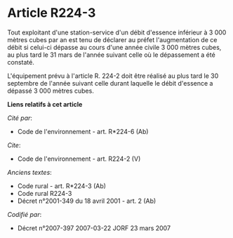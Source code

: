 # Article R224-3

Tout exploitant d'une station-service d'un débit d'essence inférieur à 3 000 mètres cubes par an est tenu de déclarer au
préfet l'augmentation de ce débit si celui-ci dépasse au cours d'une année civile 3 000 mètres cubes, au plus tard le 31 mars
de l'année suivant celle où le dépassement a été constaté. 

L'équipement prévu à l'article R. 224-2 doit être réalisé au plus tard le 30 septembre de l'année suivant celle durant
laquelle le débit d'essence a dépassé 3 000 mètres cubes.

**Liens relatifs à cet article**

_Cité par_:

  - Code de l'environnement - art. R*224-6 (Ab)

_Cite_:

  - Code de l'environnement - art. R224-2 (V)

_Anciens textes_:

  - Code rural - art. R*224-3 (Ab)
  - Code rural R224-3
  - Décret n°2001-349 du 18 avril 2001 - art. 2 (Ab)

_Codifié par_:

  - Décret n°2007-397 2007-03-22 JORF 23 mars 2007
